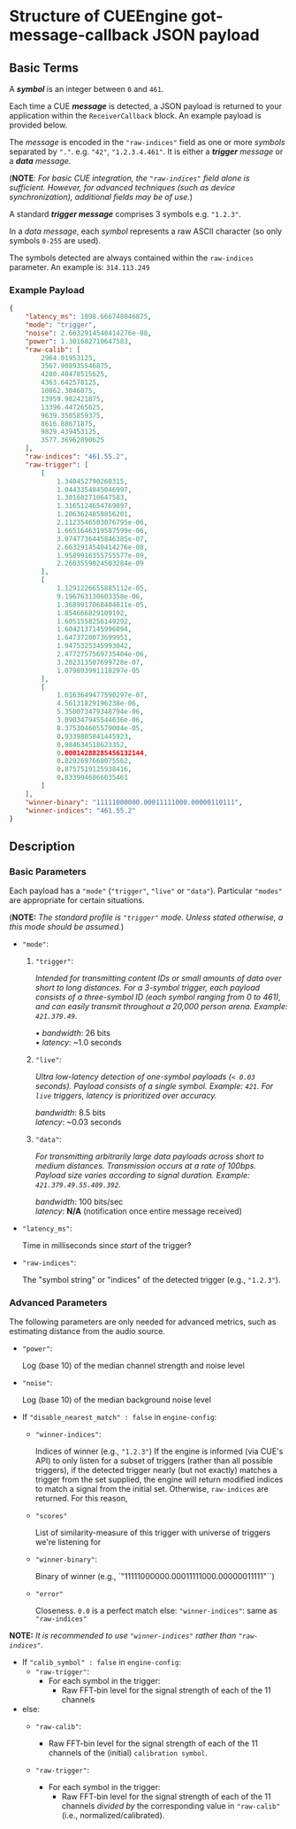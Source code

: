 # Structure of CUEEngine got-message-callback JSON payload

## Basic Terms

A ***symbol*** is an integer between `0` and `461`.

Each time a CUE ***message*** is detected, a JSON payload is returned to your application within the `ReceiverCallback` block. An example payload is provided below. 

The _message_ is encoded in the `"raw-indices"` field as one or more _symbols_ separated by `"."`.  e.g. `"42"`, `"1.2.3.4.461"`.  It is either a ***trigger*** _message_ or a ***data*** _message_.

(**NOTE**: _For basic CUE integration, the `"raw-indices"` field alone is sufficient. However, for advanced techniques (such as device synchronization), additional fields may be of use._)

A standard ***trigger message*** comprises 3 symbols  e.g. `"1.2.3"`. 

In a _data message_, each _symbol_ represents a raw ASCII character (so only symbols `0-255` are used). 

The symbols detected are always contained within the `raw-indices` parameter. An example is: `314.113.249` 

### **Example Payload**

```json
{
    "latency_ms": 1098.666748046875,
    "mode": "trigger",
    "noise": 2.6632914540414276e-08,
    "power": 1.301682710647583,
    "raw-calib": [
        2964.01953125,
        3567.908935546875,
        4280.40478515625,
        4363.642578125,
        10862.3046875,
        13959.982421875,
        13396.447265625,
        9639.3505859375,
        8616.88671875,
        9829.439453125,
        3577.36962890625
    ],
    "raw-indices": "461.55.2",
    "raw-trigger": [
        [
            1.340452790260315,
            1.0443354845046997,
            1.301682710647583,
            1.3165124654769897,
            1.2063624858856201,
            2.1123546503076795e-06,
            1.6651646319587599e-06,
            3.0747736445846385e-07,
            2.6632914540414276e-08,
            1.9589916355755577e-09,
            2.2603559024503284e-09
        ],
        [
            1.1291226655885112e-05,
            9.196763130603358e-06,
            1.3689917068404611e-05,
            1.854666829109192,
            1.6051558256149292,
            1.6042137145996094,
            1.6473720073699951,
            1.9475325345993042,
            2.4772757569735404e-06,
            3.202313507699728e-07,
            1.079893991118297e-05
        ],
        [
            1.0163649477590297e-07,
            4.56131829196238e-06,
            5.350073479348794e-06,
            3.090347945544636e-06,
            8.375304605579004e-05,
            0.9339805841445923,
            0.984634518623352,
            0.00014288285456132144,
            0.8292697668075562,
            0.8757519125938416,
            0.8339946866035461
        ]
    ],
    "winner-binary": "11111000000.00011111000.00000110111",
    "winner-indices": "461.55.2"
}
```

## **Description**

### Basic Parameters

Each payload has a `"mode"` (`"trigger"`, `"live"` or  `"data"`).  Particular `"modes"`  are appropriate for certain situations. 

(**NOTE:** _The standard profile is `"trigger"` mode. Unless stated otherwise, a this mode should be assumed._)

- `"mode"`:
    1. `"trigger"`:

		_Intended for transmitting content IDs or small amounts of data over short to long distances. For a 3-symbol trigger, each payload consists of a three-symbol ID (each symbol ranging from 0 to 461), and can easily transmit throughout a 20,000 person arena. Example: `421.379.49`._

        • _bandwidth_: 26 bits  
        • _latency_: ~1.0 seconds  
    
    2. `"live"`:

		_Ultra low-latency detection of one-symbol payloads (`< 0.03` seconds). Payload consists of a single symbol. Example: `421`. For `live` triggers, latency is prioritized over accuracy._ 

        _bandwidth_: 8.5 bits  
        _latency_: ~0.03 seconds
    
    3. `"data"`:

		_For transmitting arbitrarily large data payloads across short to medium distances. Transmission occurs at a rate of 100bps. Payload size varies according to signal duration. Example: `421.379.49.55.409.392`._

        _bandwidth_: 100 bits/sec  
        _latency_: **N/A** (notification once entire message received)

- `"latency_ms"`:

    Time in milliseconds since *start* of the trigger?


- `"raw-indices"`:

    The "symbol string" or "indices" of the detected trigger (e.g., `"1.2.3"`).

### Advanced Parameters

The following parameters are only needed for advanced metrics, such as estimating distance from the audio source. 

- `"power"`:

    Log (base 10) of the median channel strength and noise level


- `"noise"`:

    Log (base 10) of the median background noise level

- If `"disable_nearest_match" : false` in `engine-config`:

    + `"winner-indices"`:

        Indices of winner (e.g., `"1.2.3"`)
        If the engine is informed (via CUE's API) to only listen for a subset of triggers (rather than all possible triggers), if the detected trigger nearly (but not exactly) matches a trigger from the set supplied, the engine will return modified indices to match a signal from the initial set. Otherwise, `raw-indices` are returned. For this reason, 

    + `"scores"`

        List of similarity-measure of this trigger with universe of triggers we're listening for

    + `"winner-binary"`:

        Binary of winner (e.g., `"11111000000.00011111000.00000011111"``)

    + `"error"`

        Closeness. `0.0` is a perfect match
else:
    `"winner-indices"`:
        same as `"raw-indices"`

**NOTE:** _It is recommended to use `"winner-indices"` rather than `"raw-indices"`._

- If `"calib_symbol" : false` in `engine-config`:
    + `"raw-trigger"`:
        + For each symbol in the trigger:
            + Raw FFT-bin level for the signal strength of each of the 11 channels
- else:
    + `"raw-calib"`: 
        + Raw FFT-bin level for the signal strength of each of the 11 channels of the (initial) `calibration symbol`.

    + `"raw-trigger"`:
        + For each symbol in the trigger:
            + Raw FFT-bin level for the signal strength of each of the 11 channels *divided by* the corresponding value in `"raw-calib"` (i.e., normalized/calibrated).
